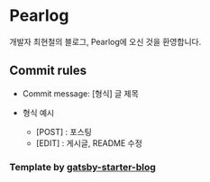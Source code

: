 # Pearlog

개발자 최현철의 블로그, Pearlog에 오신 것을 환영합니다.

## Commit rules

- Commit message: [형식] 글 제목

- 형식 예시
  - [POST] : 포스팅
  - [EDIT] : 게시글, README 수정

### Template by [gatsby-starter-blog](https://www.gatsbyjs.com/starters/gatsbyjs/gatsby-starter-blog)
